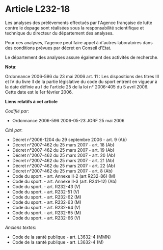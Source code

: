 # Article L232-18

Les analyses des prélèvements effectués par l'Agence française de lutte contre le dopage sont réalisées sous la
responsabilité scientifique et technique du directeur du département des analyses.

Pour ces analyses, l'agence peut faire appel à d'autres laboratoires dans des conditions prévues par décret en Conseil
d'Etat.

Le département des analyses assure également des activités de recherche.

**Nota:**

Ordonnance 2006-596 du 23 mai 2006 art. 11 : Les dispositions des titres III et IV du livre II de la partie législative du
code du sport entrent en vigueur à la date définie au I de l'article 25 de la loi n° 2006-405 du 5 avril 2006. Cette date est
le 1er février 2006.

**Liens relatifs à cet article**

_Codifié par_:

  - Ordonnance 2006-596 2006-05-23 JORF 25 mai 2006

_Cité par_:

  - Décret n°2006-1204 du 29 septembre 2006 - art. 9 (Ab)
  - Décret n°2007-462 du 25 mars 2007 - art. 18 (Ab)
  - Décret n°2007-462 du 25 mars 2007 - art. 19 (Ab)
  - Décret n°2007-462 du 25 mars 2007 - art. 20 (Ab)
  - Décret n°2007-462 du 25 mars 2007 - art. 21 (Ab)
  - Décret n°2007-462 du 25 mars 2007 - art. 22 (Ab)
  - Décret n°2007-462 du 25 mars 2007 - art. 8 (Ab)
  - Code du sport. - art. Annexe II-2 (art R232-86) (M)
  - Code du sport. - art. Annexe II-3 (art. R241-12) (Ab)
  - Code du sport. - art. R232-43 (V)
  - Code du sport. - art. R232-51 (V)
  - Code du sport. - art. R232-62 (M)
  - Code du sport. - art. R232-63 (M)
  - Code du sport. - art. R232-64 (V)
  - Code du sport. - art. R232-65 (M)
  - Code du sport. - art. R232-66 (V)

_Anciens textes_:

  - Code de la santé publique - art. L3632-4 (MMN)
  - Code de la santé publique - art. L3632-4 (M)
